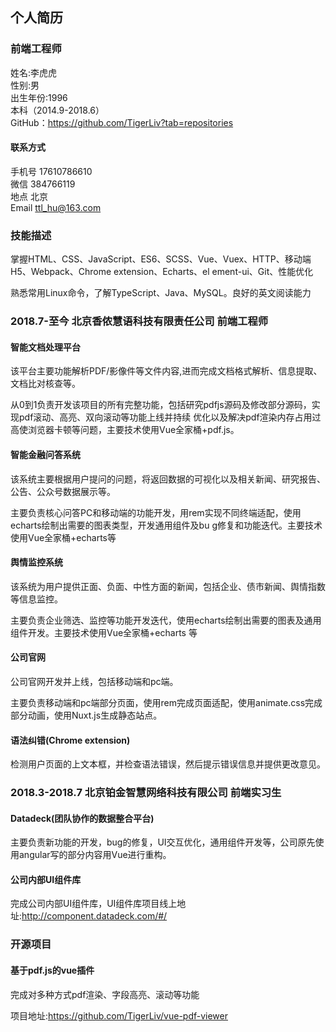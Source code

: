 ## 个人简历

### 前端工程师

姓名:李虎虎  
性别:男  
出生年份:1996  
本科（2014.9-2018.6）  
GitHub：https://github.com/TigerLiv?tab=repositories

#### 联系方式

手机号 17610786610  
微信 384766119  
地点 北京  
Email ttl_hu@163.com  

### 技能描述

掌握HTML、CSS、JavaScript、ES6、SCSS、Vue、Vuex、HTTP、移动端H5、Webpack、Chrome extension、Echarts、el ement-ui、Git、性能优化

熟悉常用Linux命令，了解TypeScript、Java、MySQL。良好的英文阅读能力

### 2018.7-至今 北京香侬慧语科技有限责任公司 前端工程师  

#### 智能文档处理平台  

该平台主要功能解析PDF/影像件等文件内容,进而完成文档格式解析、信息提取、文档比对核查等。  

从0到1负责开发该项目的所有完整功能，包括研究pdfjs源码及修改部分源码，实现pdf滚动、高亮、双向滚动等功能上线并持续 优化以及解决pdf渲染内存占用过高使浏览器卡顿等问题，主要技术使用Vue全家桶+pdf.js。  

#### 智能金融问答系统  

该系统主要根据用户提问的问题，将返回数据的可视化以及相关新闻、研究报告、公告、公众号数据展示等。   

主要负责核心问答PC和移动端的功能开发，用rem实现不同终端适配，使用echarts绘制出需要的图表类型，开发通用组件及bu g修复和功能迭代。主要技术使用Vue全家桶+echarts等  

#### 舆情监控系统   

该系统为用户提供正面、负面、中性方面的新闻，包括企业、债市新闻、舆情指数等信息监控。 

主要负责企业筛选、监控等功能开发迭代，使用echarts绘制出需要的图表及通用组件开发。主要技术使用Vue全家桶+echarts 等  

#### 公司官网  

公司官网开发并上线，包括移动端和pc端。  

主要负责移动端和pc端部分页面，使用rem完成页面适配，使用animate.css完成部分动画，使用Nuxt.js生成静态站点。  

#### 语法纠错(Chrome extension)

检测用户页面的上文本框，并检查语法错误，然后提示错误信息并提供更改意见。


### 2018.3-2018.7 北京铂金智慧网络科技有限公司 前端实习生  

#### Datadeck(团队协作的数据整合平台)   

主要负责新功能的开发，bug的修复，UI交互优化，通用组件开发等，公司原先使用angular写的部分内容用Vue进行重构。  

#### 公司内部UI组件库  

完成公司内部UI组件库，UI组件库项目线上地址:http://component.datadeck.com/#/  

### 开源项目  

#### 基于pdf.js的vue插件  

完成对多种方式pdf渲染、字段高亮、滚动等功能  

项目地址:https://github.com/TigerLiv/vue-pdf-viewer


